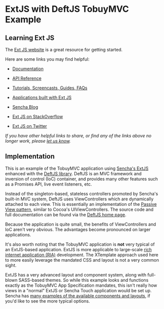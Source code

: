 # ExtJS with DeftJS TobuyMVC Example


## Learning Ext JS

The [Ext JS website](http://sencha.com/products/extjs) is a great resource for getting started.

Here are some links you may find helpful:

* [Documentation](http://docs.sencha.com/extjs/4.2.0)
* [API Reference](http://docs.sencha.com/extjs/4.1.3)
* [Tutorials, Screencasts, Guides, FAQs](http://www.sencha.com/learn/extjs)
* [Applications built with Ext JS](http://docs.sencha.com/extjs/4.2.0/extjs-build/examples)
* [Sencha Blog](http://www.sencha.com/blog)

* [Ext JS on StackOverflow](http://stackoverflow.com/questions/tagged/extjs)
* [Ext JS on Twitter](http://twitter.com/extjs)

_If you have other helpful links to share, or find any of the links above no longer work, please [let us know](https://github.com/tastejs/tobuymvc/issues)._


## Implementation

This is an example of the TobuyMVC application using [Sencha's ExtJS](http://www.sencha.com/) enhanced with the [DeftJS library](http://deftjs.org/). DeftJS is an MVC framework and inversion of control (IoC) container, and provides many other features such as a Promises API, live event listeners, etc.

Instead of the singleton-based, stateless controllers promoted by Sencha's built-in MVC system, DeftJS uses ViewControllers which are dynamically attached to each view. This is essentially an implementation of the [Passive View pattern](http://martinfowler.com/eaaDev/PassiveScreen.html), similar to Cocoa's UIViewControllers. The source code and full documentation can be found via the [DeftJS home page](http://deftjs.org/).

Because the application is quite small, the benefits of ViewControllers and IoC aren't very obvious. The advantages become pronounced on larger applications.

It's also worth noting that the TobuyMVC application is **not** very typical of an ExtJS-based application. ExtJS is more applicable to large-scale [rich internet application (RIA)](http://en.wikipedia.org/wiki/Rich_Internet_application) development. The XTemplate approach used here to more easily leverage the mandated CSS and layout is not a very common sight.

ExtJS has a very advanced layout and component system, along with full-blown SASS-based themes. So while this example looks and functions exactly as the TobuyMVC App Specification mandates, this isn't really how views in a "normal" ExtJS or Sencha Touch application would be set up. Sencha has [many examples of the available components and layouts](http://docs.sencha.com/ext-js/4-1/#!/example), if you'd like to see the more typical options.
